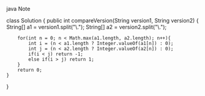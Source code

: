  java Note

 class Solution {
   public int compareVersion(String version1, String version2) {
        String[] a1 = version1.split("\\.");
        String[] a2 = version2.split("\\.");

        for(int n = 0; n < Math.max(a1.length, a2.length); n++){
            int i = (n < a1.length ? Integer.valueOf(a1[n]) : 0);
            int j = (n < a2.length ? Integer.valueOf(a2[n]) : 0);
            if(i < j) return -1;
            else if(i > j) return 1;
        }
        return 0;  
    }
}